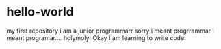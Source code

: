 # hello-world
my first repository
i am a junior programmarr
sorry i meant progrrammar
I meant programar.... holymoly!
Okay I am learning to write code.
